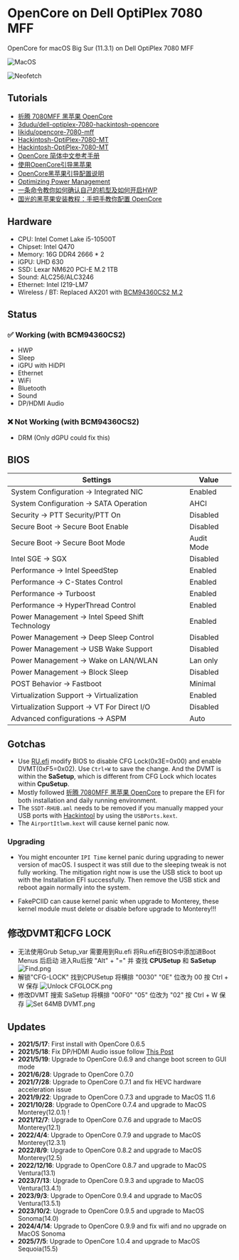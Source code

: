 # OpenCore on Dell OptiPlex 7080 MFF

OpenCore for macOS Big Sur (11.3.1) on Dell OptiPlex 7080 MFF

![MacOS](./media/monterey.png)

![Neofetch](./media/neofetch-12.png)

## Tutorials

-   [折腾 7080MFF 黑苹果 OpenCore](https://www.jianshu.com/p/d7cfaae60509)
-   [3dudu/dell-optiplex-7080-hackintosh-opencore](https://github.com/3dudu/dell-optiplex-7080-hackintosh-opencore)
-   [likidu/opencore-7080-mff](https://github.com/likidu/opencore-7080-mff.git)
-   [Hackintosh-OptiPlex-7080-MT](https://github.com/btwise/Hackintosh-Dell-OptiPlex-7080-Series)
-   [Hackintosh-OptiPlex-7080-MT](https://github.com/webleon/Hackintosh-OptiPlex-7080-MT)
-   [OpenCore 简体中文参考手册](https://oc.skk.moe/)
-   [使用OpenCore引导黑苹果](https://blog.xjn819.com/post/opencore-guide.html)
-   [OpenCore黑苹果引导配置说明](https://shuiyunxc.gitee.io/2020/03/10/instru/index/)
-   [Optimizing Power Management](https://dortania.github.io/OpenCore-Post-Install/universal/pm.html)
-   [一条命令教你如何确认自己的机型及如何开启HWP](https://blog.daliansky.net/A-command-to-teach-you-how-to-confirm-their-own-models-and-how-to-open-the-HWP.html)
-   [国光的黑苹果安装教程：手把手教你配置 OpenCore](https://apple.sqlsec.com/)

## Hardware

-   CPU: Intel Comet Lake i5-10500T
-   Chipset: Intel Q470
-   Memory: 16G DDR4 2666 \* 2
-   iGPU: UHD 630
-   SSD: Lexar NM620 PCI-E M.2 1TB
-   Sound: ALC256/ALC3246
-   Ethernet: Intel I219-LM7
-   Wireless / BT: Replaced AX201 with [BCM94360CS2 M.2](https://dortania.github.io/Wireless-Buyers-Guide/types-of-wireless-card/m2.html)

## Status

### :white_check_mark: Working (with BCM94360CS2)

-   HWP
-   Sleep
-   iGPU with HiDPI
-   Ethernet
-   WiFi
-   Bluetooth
-   Sound
-   DP/HDMI Audio

### :x: Not Working (with BCM94360CS2)

-   DRM (Only dGPU could fix this)

## BIOS

|Settings|Value|
|----|---|
|System Configuration → Integrated NIC | Enabled |
|System Configuration → SATA Operation | AHCI |
|Security → PTT Security/PTT On | Disabled |
|Secure Boot → Secure Boot Enable | Disabled |
|Secure Boot → Secure Boot Mode | Audit Mode |
|Intel SGE → SGX | Disabled |
|Performance → Intel SpeedStep | Enabled |
|Performance → C-States Control | Enabled |
|Performance → Turboost | Enabled |
|Performance → HyperThread Control | Enabled |
|Power Management → Intel Speed Shift Technology | Enabled |
|Power Management → Deep Sleep Control | Disabled |
|Power Management → USB Wake Support | Disabled |
|Power Management → Wake on LAN/WLAN | Lan only |
|Power Management → Block Sleep | Disabled |
|POST Behavior → Fastboot | Minimal |
|Virtualization Support → Virtualization | Enabled |
|Virtualization Support → VT For Direct I/O | Disabled |
|Advanced configurations → ASPM | Auto |

## Gotchas

-   Use [RU.efi](http://ruexe.blogspot.com/) modify BIOS to disable CFG Lock(0x3E=0x00) and enable DVMT(0xF5=0x02). Use `Ctrl+W` to save the change. And the DVMT is within the **SaSetup**, which is different from CFG Lock which locates within **CpuSetup**.
-   Mostly followed [折腾 7080MFF 黑苹果 OpenCore](https://www.jianshu.com/p/d7cfaae60509) to prepare the EFI for both installation and daily running environment.
-   The `SSDT-RHUB.aml` needs to be removed if you manually mapped your USB ports with [Hackintool](https://github.com/headkaze/Hackintool) by using the `USBPorts.kext`.
-   The `AirportItlwm.kext` will cause kernel panic now.

### Upgrading

-   You might encounter `IPI Time` kernel panic during upgrading to newer version of macOS. I suspect it was still due to the sleeping tweak is not fully working. The mitigation right now is use the USB stick to boot up with the Installation EFI successfully. Then remove the USB stick and reboot again normally into the system.

-   FakePCIID can cause kernel panic when upgrade to Monterey, these kernel module must delete or disable before upgrade to Monterey!!!

## 修改DVMT和CFG LOCK
* 无法使用Grub Setup_var 需要用到Ru.efi 将Ru.efi在BIOS中添加进Boot Menus 后启动 进入Ru后按 "Alt" + "=" 并
查找 **CPUSetup** 和 **SaSetup**
![Find.png](./media/Find.png)
* 解锁"CFG-LOCK" 找到CPUSetup 将横排 "0030" "0E" 位改为 00 按 Ctrl + W 保存
![Unlock CFGLOCK.png](./media/CFG-LOCK.png)
* 修改DVMT 搜索 SaSetup 将横排 "00F0" "05" 位改为 "02" 按 Ctrl + W 保存
![Set 64MB DVMT.png](./media/DVMT.png)

## Updates

-   **2021/5/17**: First install with OpenCore 0.6.5
-   **2021/5/18**: Fix DP/HDMI Audio issue follow [This Post](https://www.insanelymac.com/forum/topic/345756-no-hdmi-dp-audio-devices-on-uhd-630/)
-   **2021/5/19**: Upgrade to OpenCore  0.6.9 and change boot screen to GUI mode
-   **2021/6/28**: Upgrade to OpenCore  0.7.0
-   **2021/7/28**: Upgrade to OpenCore  0.7.1 and fix HEVC hardware acceleration issue
-   **2021/9/22**: Upgrade to OpenCore  0.7.3 and upgrade to MacOS 11.6
-   **2021/10/28**: Upgrade to OpenCore  0.7.4 and upgrade to MacOS Monterey(12.0.1) !
-   **2021/12/7**: Upgrade to OpenCore  0.7.6 and upgrade to MacOS Monterey(12.1)
-   **2022/4/4**: Upgrade to OpenCore  0.7.9 and upgrade to MacOS Monterey(12.3.1)
-   **2022/8/9**: Upgrade to OpenCore  0.8.2 and upgrade to MacOS Monterey(12.5)
-   **2022/12/16**: Upgrade to OpenCore  0.8.7 and upgrade to MacOS Ventura(13.1)
-   **2023/7/13**: Upgrade to OpenCore  0.9.3 and upgrade to MacOS Ventura(13.4.1)
-   **2023/9/3**: Upgrade to OpenCore  0.9.4 and upgrade to MacOS Ventura(13.5.1)
-   **2023/10/2**: Upgrade to OpenCore  0.9.5 and upgrade to MacOS Sonoma(14.0)
-   **2024/4/14**: Upgrade to OpenCore  0.9.9 and fix wifi and no upgrade on MacOS Sonoma
-   **2025/7/5**: Upgrade to OpenCore  1.0.4 and upgrade to MacOS Sequoia(15.5)
